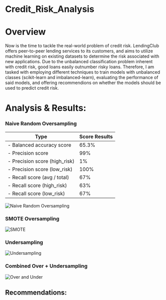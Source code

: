 # Credit_Risk_Analysis

# Overview 
Now is the time to tackle the real-world problem of credit risk. LendingClub offers peer-to-peer lending services to its customers, and aims to utilize machine learning on existing datasets to determine the risk associated with new applications. Due to the unbalanced classification problem inherent with credit risk, good loans easily outnumber risky loans. Therefore, I am tasked with employing different techniques to train models with unbalanced classes (scikit-learn and imbalanced-learn), evaluating the performance of said models, and offering recommendions on whether the models should be used to predict credit risk.


# Analysis & Results: 

### Naive Random Oversampling
Type | Score Results
------------ | -------------
- Balanced accuracy score | 65.3%
- Precision score | 99%
- Precision score (high_risk)| 1%
- Precision score (low_risk)| 100%
- Recall score (avg / total)| 67%
- Recall score (high_risk)| 63%
- Recall score (low_risk)| 67%


![Naive Random Oversampling](https://user-images.githubusercontent.com/77905862/130278869-89ad5a41-9538-4155-9e6f-4baa2316425e.png)

### SMOTE Oversampling

![SMOTE ](https://user-images.githubusercontent.com/77905862/130279060-df1a86e0-8a6d-4174-8972-f908fd94ebfc.png)

### Undersampling

![Undersampling](https://user-images.githubusercontent.com/77905862/130279211-184369f2-d49b-474b-b654-ce96a2802242.png)

### Combined Over + Undersampling

![Over and Under](https://user-images.githubusercontent.com/77905862/130279369-45edfdf9-7a50-4a4b-a4f3-035d1995b58f.png)


## Recommendations: 
